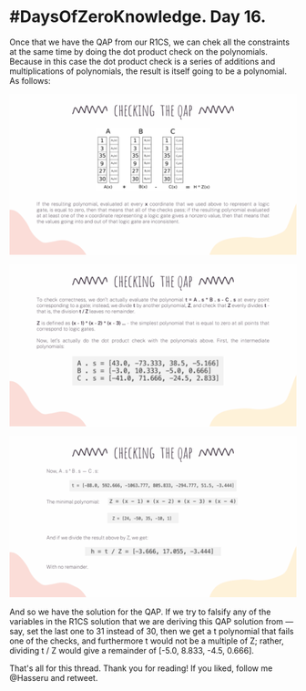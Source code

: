 
# #DaysOfZeroKnowledge. Day 16.

Once that we have the QAP from our R1CS, we can chek all the constraints at the same time by doing the dot product check on the polynomials. Because in this case the dot product check is a series of additions and multiplications of polynomials, the result is itself going to be a polynomial. As follows: 


![Checking the QAP](https://raw.githubusercontent.com/hasselalcala/DaysOfZeroKnowledge/main/images/zksnark_24.png)

![Checking the QAP](https://raw.githubusercontent.com/hasselalcala/DaysOfZeroKnowledge/main/images/zksnark_25.png)

![Checking the QAP](https://raw.githubusercontent.com/hasselalcala/DaysOfZeroKnowledge/main/images/zksnark_26.png)

And so we have the solution for the QAP. If we try to falsify any of the variables in the R1CS solution that we are deriving this QAP solution from — say, set the last one to 31 instead of 30, then we get a t polynomial that fails one of the checks, and furthermore t would not be a multiple of Z; rather, dividing t / Z would give a remainder of [-5.0, 8.833, -4.5, 0.666].

That's all for this thread. Thank you for reading! If you liked, follow me @Hasseru and retweet.
